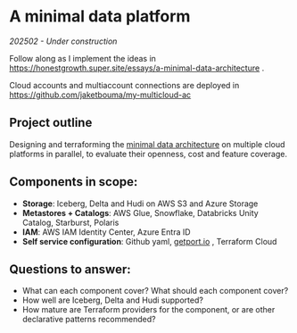# A minimal data platform
*202502 - Under construction*

Follow along as I implement the ideas in https://honestgrowth.super.site/essays/a-minimal-data-architecture .

Cloud accounts and multiaccount connections are deployed in https://github.com/jaketbouma/my-multicloud-ac


## Project outline

Designing and terraforming the [minimal data architecture](https://honestgrowth.super.site/essays/a-minimal-data-architecture) on multiple cloud platforms in parallel, to evaluate their openness, cost and feature coverage.

## Components in scope:

- **Storage**: Iceberg, Delta and Hudi on AWS S3 and Azure Storage
- **Metastores + Catalogs**: AWS Glue, Snowflake, Databricks Unity Catalog, Starburst, Polaris
- **IAM**: AWS IAM Identity Center, Azure Entra ID
- **Self service configuration**: Github yaml, [getport.io](http://getport.io) , Terraform Cloud

## Questions to answer:

- What can each component cover? What should each component cover?
- How well are Iceberg, Delta and Hudi supported?
- How mature are Terraform providers for the component, or are other declarative patterns recommended?
